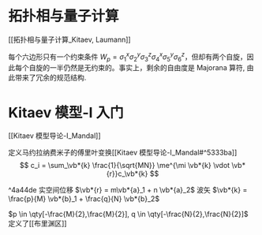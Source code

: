 
# 拓扑相与量子计算

[[拓扑相与量子计算_Kitaev, Laumann]]

每个六边形只有一个约束条件 $W_p = \sigma_1^x\sigma_2^y\sigma_3^z\sigma_4^x\sigma_5^y\sigma_6^z$，但却有两个自旋，因此每个自旋的一半仍然是无约束的。事实上，剩余的自由度是 Majorana 算符, 由此带来了冗余的规范结构.

# Kitaev 模型-I 入门

[[Kitaev 模型导论-I_Mandal]]

定义马约拉纳费米子的傅里叶变换[[Kitaev 模型导论-I_Mandal#^5333ba]]
$$
c_i = \sum_\vb*{k} \frac{1}{\sqrt{MN}} \me^{\mi \vb*{k} \vdot \vb*{r}}c_\vb*{k}
$$

^4a44de
实空间位移 $\vb*{r} = m\vb*{a}_1 + n \vb*{a}_2$
波矢 $\vb*{k} = \frac{p}{M} \vb*{b}_1 + \frac{q}{N} \vb*{b}_2$

$p \in \qty[-\frac{M}{2},\frac{M}{2}], q \in \qty[-\frac{N}{2},\frac{N}{2}]$ 定义了[[布里渊区]]


